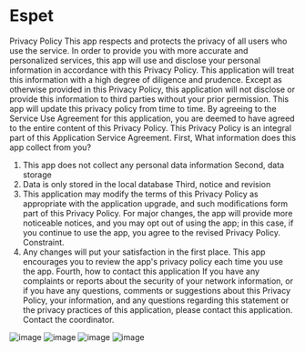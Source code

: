 # Espet

Privacy Policy
This app respects and protects the privacy of all users who use the service. In order to provide you with more accurate and personalized services, this app will use and disclose your personal information in accordance with this Privacy Policy. This application will treat this information with a high degree of diligence and prudence. Except as otherwise provided in this Privacy Policy, this application will not disclose or provide this information to third parties without your prior permission. This app will update this privacy policy from time to time. By agreeing to the Service Use Agreement for this application, you are deemed to have agreed to the entire content of this Privacy Policy. This Privacy Policy is an integral part of this Application Service Agreement.
First, What information does this app collect from you?
1. This app does not collect any personal data information
Second, data storage
1. Data is only stored in the local database
Third, notice and revision
1. This application may modify the terms of this Privacy Policy as appropriate with the application upgrade, and such modifications form part of this Privacy Policy. For major changes, the app will provide more noticeable notices, and you may opt out of using the app; in this case, if you continue to use the app, you agree to the revised Privacy Policy. Constraint.
2. Any changes will put your satisfaction in the first place. This app encourages you to review the app's privacy policy each time you use the app.
Fourth, how to contact this application
If you have any complaints or reports about the security of your network information, or if you have any questions, comments or suggestions about this Privacy Policy, your information, and any questions regarding this statement or the privacy practices of this application, please contact this application. Contact the coordinator.

![image](https://github.com/xishizh/Espet/blob/master/PreImage/newEvent.png)
![image](https://github.com/xishizh/Espet/blob/master/PreImage/eventSession.png)
![image](https://github.com/xishizh/Espet/blob/master/PreImage/sessionGame.png)
![image](https://github.com/xishizh/Espet/blob/master/PreImage/mySetting.png)
